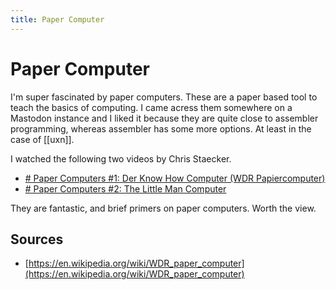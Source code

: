 ```yaml
---
title: Paper Computer
---
```

# Paper Computer
I'm super fascinated by paper computers. These are a paper based tool to teach the basics of computing. I came acress them somewhere on a Mastodon instance and I liked it because they are quite close to assembler programming, whereas assembler has some more options. At least in the case of [[uxn]].

I watched the following two videos by Chris Staecker.

- [# Paper Computers #1: Der Know How Computer (WDR Papiercomputer)](https://www.youtube.com/watch?v=Z27KQiBnkJI)
- [# Paper Computers #2: The Little Man Computer](https://www.youtube.com/watch?v=t-mOfXhgfQY)

They are fantastic, and brief primers on paper computers. Worth the view.

## Sources
- [https://en.wikipedia.org/wiki/WDR_paper_computer](https://en.wikipedia.org/wiki/WDR_paper_computer)